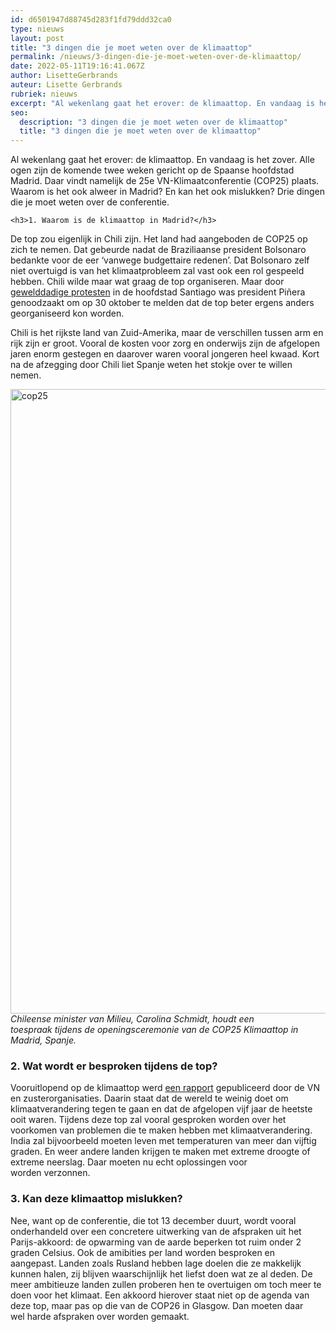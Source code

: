 ```yaml
---
id: d6501947d88745d283f1fd79ddd32ca0
type: nieuws
layout: post
title: "3 dingen die je moet weten over de klimaattop"
permalink: /nieuws/3-dingen-die-je-moet-weten-over-de-klimaattop/
date: 2022-05-11T19:16:41.067Z
author: LisetteGerbrands
auteur: Lisette Gerbrands
rubriek: nieuws
excerpt: "Al wekenlang gaat het erover: de klimaattop. En vandaag is het zover. Alle ogen zijn de komende twee weken gericht op de Spaanse hoofdstad Madrid. Daar vindt namelijk de 25e VN-Klimaatconferentie (COP25) plaats. Waarom is het ook alweer in Madrid? En kan het ook mislukken? Drie dingen die je moet weten over de conferentie.  "
seo:
  description: "3 dingen die je moet weten over de klimaattop"
  title: "3 dingen die je moet weten over de klimaattop"
---
```

Al wekenlang gaat het erover: de klimaattop. En vandaag is het zover. Alle ogen zijn de komende twee weken gericht op de Spaanse hoofdstad Madrid. Daar vindt namelijk de 25e VN-Klimaatconferentie (COP25) plaats. Waarom is het ook alweer in Madrid? En kan het ook mislukken? Drie dingen die je moet weten over de conferentie.  

    <h3>1. Waarom is de klimaattop in Madrid?</h3>
<p>De top zou eigenlijk in Chili zijn. Het land had aangeboden de COP25 op zich te nemen. Dat gebeurde nadat de Braziliaanse president Bolsonaro bedankte voor de eer ‘vanwege budgettaire redenen’. Dat Bolsonaro zelf niet overtuigd is van het klimaatprobleem zal vast ook een rol gespeeld hebben. Chili wilde maar wat graag de top organiseren. Maar door <a href="/nieuws/klimaattop-chili-gaat-niet-door" target="_blank">gewelddadige protesten</a> in de hoofdstad Santiago was president Piñera genoodzaakt om op 30 oktober te melden dat de top beter ergens anders georganiseerd kon worden.</p>
<p>Chili is het rijkste land van Zuid-Amerika, maar de verschillen tussen arm en rijk zijn er groot. Vooral de kosten voor zorg en onderwijs zijn de afgelopen jaren enorm gestegen en daarover waren vooral jongeren heel kwaad. Kort na de afzegging door Chili liet Spanje weten het stokje over te willen nemen.<div class="media media-element-container media-default"><div id="file-539077" class="file file-image file-image-jpeg">

        
  
  <div class="content">
    <img alt="cop25" title="Foto: ANP" height="999" width="1500" class="media-element file-default" data-delta="1" src="/sites/default/files/ANP-402612364.jpg">  </div>

  
</div>
</div><em>Chileense minister van Milieu, Carolina Schmidt, houdt een toespraak tijdens de openingsceremonie van de COP25 Klimaattop in Madrid, Spanje.</em>
<h3>2. Wat wordt er besproken tijdens de top?</h3>
<p>Vooruitlopend op de klimaattop werd <a href="https://public.wmo.int/en/media/press-release/landmark-united-science-report-informs-climate-action-summit" target="_blank">een rapport</a> gepubliceerd door de VN en zusterorganisaties. Daarin staat dat de wereld te weinig doet om klimaatverandering tegen te gaan en dat de afgelopen vijf jaar de heetste ooit waren. Tijdens deze top zal vooral gesproken worden over het voorkomen van problemen die te maken hebben met klimaatverandering. India zal bijvoorbeeld moeten leven met temperaturen van meer dan vijftig graden. En weer andere landen krijgen te maken met extreme droogte of extreme neerslag. Daar moeten nu echt oplossingen voor worden verzonnen.</p>
<h3>3. Kan deze klimaattop mislukken?</h3>
<p>Nee, want op de conferentie, die tot 13 december duurt, wordt vooral onderhandeld over een concretere uitwerking van de afspraken uit het Parijs-akkoord: de opwarming van de aarde beperken tot ruim onder 2 graden Celsius. Ook de amibities per land worden besproken en aangepast. Landen zoals Rusland hebben lage doelen die ze makkelijk kunnen halen, zij blijven waarschijnlijk het liefst doen wat ze al deden. De meer ambitieuze landen zullen proberen hen te overtuigen om toch meer te doen voor het klimaat. Een akkoord hierover staat niet op de agenda van deze top, maar pas op die van de COP26 in Glasgow. Dan moeten daar wel harde afspraken over worden gemaakt.</p>  
